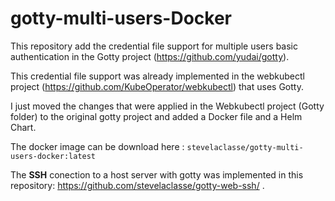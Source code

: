 # gotty-multi-users-Docker
This repository add the credential file support for multiple users basic authentication in the Gotty project (https://github.com/yudai/gotty). 

This credential file support was already implemented in the webkubectl project (https://github.com/KubeOperator/webkubectl) that uses Gotty.

I just moved the changes that were applied in the Webkubectl project (Gotty folder) to the original gotty project and added a Docker file and a Helm Chart. 

The docker image can be download here : `stevelaclasse/gotty-multi-users-docker:latest`

The **SSH** conection to a host server with gotty was implemented in this repository: https://github.com/stevelaclasse/gotty-web-ssh/ .
